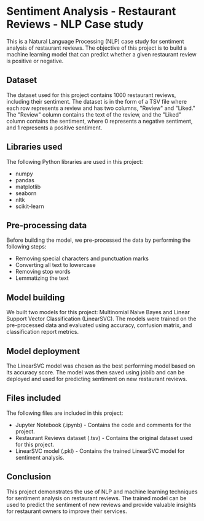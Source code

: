 # Sentiment Analysis - Restaurant Reviews - NLP Case study
This is a Natural Language Processing (NLP) case study for sentiment analysis of restaurant reviews. The objective of this project is to build a machine learning model that can predict whether a given restaurant review is positive or negative.

## Dataset
The dataset used for this project contains 1000 restaurant reviews, including their sentiment. The dataset is in the form of a TSV file where each row represents a review and has two columns, "Review" and "Liked." The "Review" column contains the text of the review, and the "Liked" column contains the sentiment, where 0 represents a negative sentiment, and 1 represents a positive sentiment.

## Libraries used
The following Python libraries are used in this project:

* numpy
* pandas
* matplotlib
* seaborn
* nltk
* scikit-learn

## Pre-processing data
Before building the model, we pre-processed the data by performing the following steps:

* Removing special characters and punctuation marks
* Converting all text to lowercase
* Removing stop words
* Lemmatizing the text

## Model building
We built two models for this project: Multinomial Naive Bayes and Linear Support Vector Classification (LinearSVC). The models were trained on the pre-processed data and evaluated using accuracy, confusion matrix, and classification report metrics.

## Model deployment
The LinearSVC model was chosen as the best performing model based on its accuracy score. The model was then saved using joblib and can be deployed and used for predicting sentiment on new restaurant reviews.

## Files included
The following files are included in this project:

* Jupyter Notebook (.ipynb) - Contains the code and comments for the project.
* Restaurant Reviews dataset (.tsv) - Contains the original dataset used for this project.
* LinearSVC model (.pkl) - Contains the trained LinearSVC model for sentiment analysis.

## Conclusion
This project demonstrates the use of NLP and machine learning techniques for sentiment analysis on restaurant reviews. The trained model can be used to predict the sentiment of new reviews and provide valuable insights for restaurant owners to improve their services.
